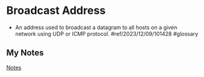 # Broadcast Address
- An address used to broadcast a datagram to all hosts on a given network using UDP or ICMP protocol. #ref/2023/12/09/101428 #glossary
## My Notes
[Notes](mynotes/broadcast-address-notes.md)
